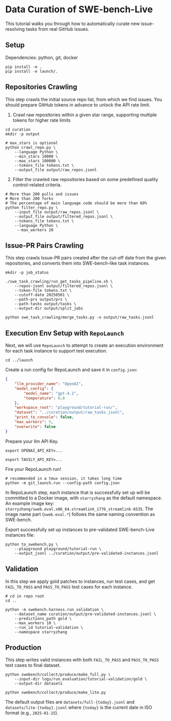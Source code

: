 # Data Curation of SWE-bench-Live

This tutorial walks you through how to automatically curate new issue-resolving tasks from real GitHub issues.

## Setup

Dependencies: python, git, docker

```shell
pip install -e .
pip install -e launch/.
```

## Repositories Crawling

This step crawls the initial source repo list, from which we find issues. You should prepare GitHub tokens in advance to unlock the API rate limit.

1. Crawl raw repositories within a given star range, supporting multiple tokens for higher rate limits

```shell
cd curation
mkdir -p output

# max_stars is optional
python crawl_repo.py \
    --language Python \
    --min_stars 10000 \
    --max_stars 100000 \
    --tokens_file tokens.txt \
    --output_file output/raw_repos.jsonl
```

2. Filter the crawled raw repositories based on some predefined quality control-related criteria.

```shell
# More than 200 pulls and issues
# More than 200 forks
# The percentage of main language code should be more than 60%
python filter_repo.py \
    --input_file output/raw_repos.jsonl \
    --output_file output/filtered_repos.jsonl \
    --tokens_file tokens.txt \
    --language Python \
     --max_workers 20
```

## Issue-PR Pairs Crawling

This step crawls Issue-PR pairs created after the cut-off date from the given repositories, and converts them into SWE-bench-like task instances.

```shell
mkdir -p job_status

./swe_task_crawling/run_get_tasks_pipeline.sh \
    --repos-jsonl output/filtered_repos.jsonl \
    --token-file tokens.txt \
    --cutoff-date 20250501 \
    --path-prs output/prs \
    --path-tasks output/tasks \
    --output-dir output/split_jobs

python swe_task_crawling/merge_tasks.py -o output/raw_tasks.jsonl
```

## Execution Env Setup with `RepoLaunch`

Next, we will use `RepoLaunch` to attempt to create an execution environment for each task instance to support test execution.

```shell
cd ../launch
```

Create a run config for RepoLaunch and save it in `config.json`:
```json
{
    "llm_provider_name": "OpenAI",
    "model_config": {        
        "model_name": "gpt-4.1",
        "temperature": 0.0
    },
    "workspace_root": "playground/tutorial-run/",
    "dataset": "../curation/output/raw_tasks.jsonl",
    "print_to_console": false,
    "max_workers": 5,
    "overwrite": false
}
```

Prepare your llm API Key.

```shell
export OPENAI_API_KEY=...

export TAVILY_API_KEY=...
```

Fire your RepoLaunch run!
```shell
# recommended in a tmux session, it takes long time
python -m git_launch.run --config-path config.json
```
In RepoLaunch step, each instance that is successfully set up will be committed to a Docker image, with `starryzhang` as the default namespace. An example image key: `starryzhang/sweb.eval.x86_64.streamlink_1776_streamlink-6535`. The image name part (`sweb.eval.*`) follows the same naming convention as SWE-bench.

Export successfully set up instances to pre-validated SWE-bench-Live instances file:
```shell
python to_swebench.py \
    --playground playground/tutorial-run \
    --output_jsonl ../curation/output/pre-validated-instances.jsonl
```

## Validation

In this step we apply gold patches to instances, run test cases, and get `FAIL_TO_PASS` and `PASS_TO_PASS` test cases for each instance.

```shell
# cd in repo root
cd ..

python -m swebench.harness.run_validation \
    --dataset_name curation/output/pre-validated-instances.jsonl \
    --predictions_path gold \
    --max_workers 10 \
    --run_id tutorial-validation \
    --namespace starryzhang
```

## Production

This step writes valid instances with both `FAIL_TO_PASS` and `PASS_TO_PASS` test cases to final dataset.

```shell
python swebench/collect/produce/make_full.py \
    --input-dir logs/run_evaluation/tutorial-validation/gold \
    --output-dir datasets

python swebench/collect/produce/make_lite.py
```

The default output files are `datasets/full-{today}.jsonl` and `datasets/lite-{today}.jsonl` where `{today}` is the current date in ISO format (e.g., `2025-01-15`).
